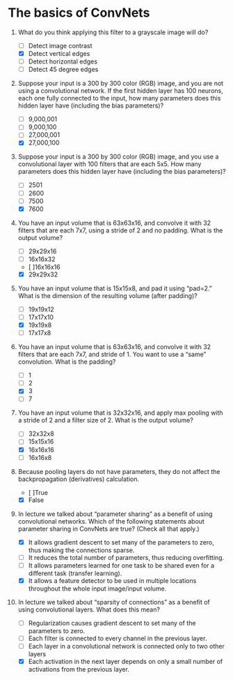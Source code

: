 # The basics of ConvNets

1. What do you think applying this filter to a grayscale image will do?  

	- [ ] Detect image contrast
	- [x] Detect vertical edges
	- [ ] Detect horizontal edges
	- [ ] Detect 45 degree edges
  
2. Suppose your input is a 300 by 300 color (RGB) image, and you are not using a convolutional network. If the first hidden layer has 100 neurons, each one fully connected to the input, how many parameters does this hidden layer have (including the bias parameters)?  

	- [ ] 9,000,001
	- [ ] 9,000,100
	- [ ] 27,000,001
	- [x] 27,000,100  
  
3. Suppose your input is a 300 by 300 color (RGB) image, and you use a convolutional layer with 100 filters that are each 5x5. How many parameters does this hidden layer have (including the bias parameters)?  

	- [ ] 2501
	- [ ] 2600
	- [ ] 7500
	- [x] 7600  
  
4. You have an input volume that is 63x63x16, and convolve it with 32 filters that are each 7x7, using a stride of 2 and no padding. What is the output volume?  

	- [ ] 29x29x16
	- [ ] 16x16x32
	- [ ]16x16x16
	- [x] 29x29x32  

5. You have an input volume that is 15x15x8, and pad it using “pad=2.” What is the dimension of the resulting volume (after padding)?  

	- [ ] 19x19x12
	- [ ] 17x17x10
	- [x] 19x19x8
	- [ ] 17x17x8  

6. You have an input volume that is 63x63x16, and convolve it with 32 filters that are each 7x7, and stride of 1. You want to use a “same” convolution. What is the padding?  

	- [ ] 1
	- [ ] 2
	- [x] 3
	- [ ] 7  

7. You have an input volume that is 32x32x16, and apply max pooling with a stride of 2 and a filter size of 2. What is the output volume?  

	- [ ] 32x32x8
	- [ ] 15x15x16
	- [x] 16x16x16
	- [ ] 16x16x8  

8. Because pooling layers do not have parameters, they do not affect the backpropagation (derivatives) calculation.  

	- [ ]True  
	- [x] False  

9. In lecture we talked about “parameter sharing” as a benefit of using convolutional networks. Which of the following statements about parameter sharing in ConvNets are true? (Check all that apply.)

	- [x] It allows gradient descent to set many of the parameters to zero, thus making the connections sparse.
	- [ ] It reduces the total number of parameters, thus reducing overfitting.
	- [ ] It allows parameters learned for one task to be shared even for a different task (transfer learning).
	- [x] It allows a feature detector to be used in multiple locations throughout the whole input image/input volume.

10. In lecture we talked about “sparsity of connections” as a benefit of using convolutional layers. What does this mean? 

	- [ ] Regularization causes gradient descent to set many of the parameters to zero.
	- [ ] Each filter is connected to every channel in the previous layer.
	- [ ] Each layer in a convolutional network is connected only to two other layers
	- [x] Each activation in the next layer depends on only a small number of activations from the previous layer.
